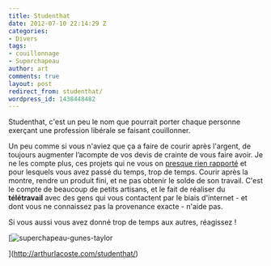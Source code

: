 ```yaml
---
title: Studenthat
date: 2012-07-10 22:14:29 Z
categories:
- Divers
tags:
- couillonnage
- Superchapeau
author: art
comments: true
layout: post
redirect_from: studenthat/
wordpress_id: 1438448482
---
```


Studenthat, c'est un peu le nom que pourrait porter chaque personne exerçant une profession libérale se faisant couillonner.

Un peu comme si vous n'aviez que ça a faire de courir après l'argent, de toujours augmenter l’acompte de vos devis de crainte de vous faire avoir. Je ne les compte plus, ces projets qui ne vous on [presque rien rapporté](http://arthurlacoste.com/studenthat/) et pour lesquels vous avez passé du temps, trop de temps. Courir après la montre, rendre un produit fini, et ne pas obtenir le solde de son travail. C'est le compte de beaucoup de petits artisans, et le fait de réaliser du **télétravail** avec des gens qui vous contactent par le biais d'internet - et dont vous ne connaissez pas la provenance exacte - n'aide pas.

Si vous aussi vous avez donné trop de temps aux autres, réagissez !

[<img alt="superchapeau-gunes-taylor" data-src="https://static.irz.fr/2012/07/superchapeau-gunes-taylor.png" src="https://static.irz.fr/thumb.php?size=<100&crop=0&src=https://static.irz.fr/2012/07/superchapeau-gunes-taylor.png" />

](http://arthurlacoste.com/studenthat/)
